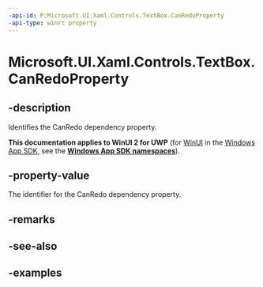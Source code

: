 ```yaml
---
-api-id: P:Microsoft.UI.Xaml.Controls.TextBox.CanRedoProperty
-api-type: winrt property
---
```


<!-- Property syntax.
public DependencyProperty CanRedoProperty { get; }
-->

# Microsoft.UI.Xaml.Controls.TextBox.CanRedoProperty

## -description

Identifies the CanRedo dependency property.

**This documentation applies to WinUI 2 for UWP** (for [WinUI](/windows/apps/winui/winui3/) in the [Windows App SDK](/windows/apps/windows-app-sdk/), see the **[Windows App SDK namespaces](/windows/windows-app-sdk/api/winrt/)**).

## -property-value

The identifier for the CanRedo dependency property.

## -remarks

## -see-also

## -examples

